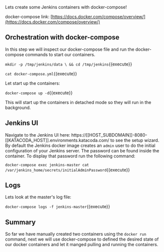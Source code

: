 Lets create some Jenkins containers with docker-compose!

docker-compose link: [https://docs.docker.com/compose/overview/](https://docs.docker.com/compose/overview/)

## Orchestration with docker-compose

In this step we will inspect our docker-compose file and run the docker-compose commands to start our containers.

`mkdir -p /tmp/jenkins/data \
    && cd /tmp/jenkins`{{execute}}

`cat docker-compose.yml`{{execute}}

Let start up the containers:

`docker-compose up -d`{{execute}}

This will start up the containers in detached mode so they will run in the background.

## Jenkins UI

Navigate to the Jenkins UI here: https://[[HOST_SUBDOMAIN]]-8080-[[KATACODA_HOST]].environments.katacoda.com/ to see the setup wizard. By default the Jenkins docker image creates an `admin` user to do the initial configuration of your Jenkins server. The password can be found inside the container. To display that password run the following command:

`docker-compose exec jenkins-master cat /var/jenkins_home/secrets/initialAdminPassword`{{execute}}

## Logs

Lets look at the master's log file:

`docker-compose logs -f jenkins-master`{{execute}}

## Summary

So far we have manually created two containers using the `docker run` command, next we will use docker-compose to defined the desired state of our docker containers and let it manged pulling and running the containers.